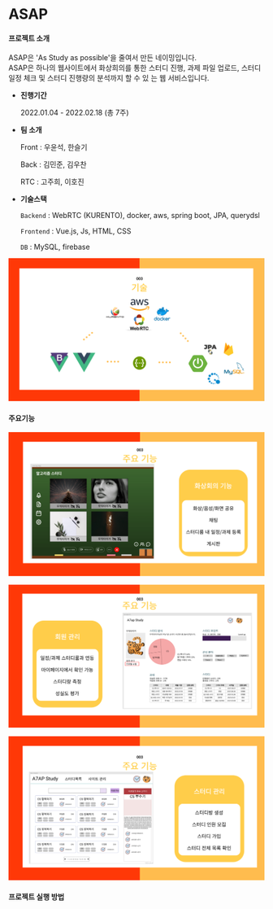 # ASAP

#### 프로젝트 소개

ASAP은 'As Study as possible'을 줄여서 만든 네이밍입니다.</br>
​	ASAP은 하나의 웹사이트에서 화상희의를 통한 스터디 진행, 과제 파일 업로드, 스터디 일정 체크 및 스터디 진행량의 분석까지 할 수 있	는 웹 서비스입니다.

- **진행기간**

  2022.01.04 - 2022.02.18 (총 7주)

- **팀 소개**

  Front : 우윤석, 한슬기

  Back : 김민준, 김우찬

  RTC : 고주희, 이호진

- **기술스택**

  `Backend` : WebRTC (KURENTO), docker, aws, spring boot, JPA, querydsl

  `Frontend` : Vue.js, Js, HTML, CSS

  `DB` : MySQL, firebase

![기술스택](README.assets/기술스택.PNG)



#### 주요기능

![주요기능1](README.assets/주요기능1.PNG)



![주요기능2](README.assets/주요기능2.PNG)



![주요기능3](README.assets/주요기능3.PNG)



#### 프로젝트 실행 방법

